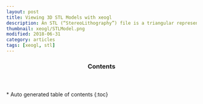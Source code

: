 ```yaml
---
layout: post
title: Viewing 3D STL Models with xeogl
description: An STL (“StereoLithography”) file is a triangular representation of a 3-dimensional surface geometry. TODO
thumbnail: xeogl/STLModel.png
modified: 2018-06-31
category: articles
tags: [xeogl, stl]
---
```


<section id="table-of-contents" class="toc">
  <header>
    <h3>Contents</h3>
  </header>
<div id="drawer" markdown="1">
*  Auto generated table of contents
{:toc}
</div>
</section><!-- /#table-of-contents -->


